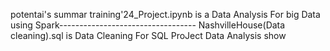potentai's summar training'24_Project.ipynb is a Data Analysis For big Data using Spark----------------------------------
NashvilleHouse(Data cleaning).sql is Data Cleaning For SQL ProJect Data Analysis show
